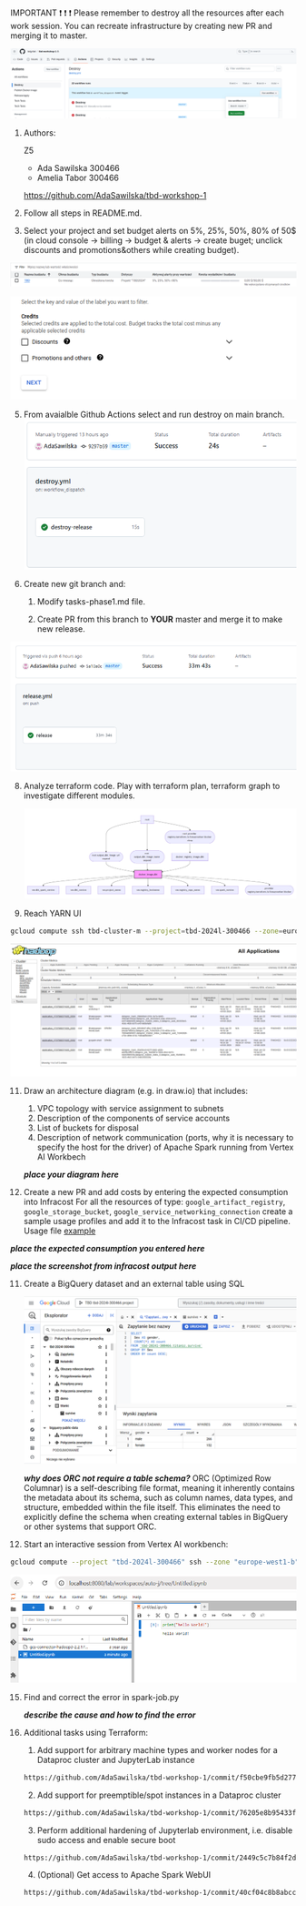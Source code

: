 IMPORTANT ❗ ❗ ❗ Please remember to destroy all the resources after each work session. You can recreate infrastructure by creating new PR and merging it to master.
  
![img.png](doc/figures/destroy.png)

1. Authors:

   Z5
   * Ada Sawilska 300466
   * Amelia Tabor 300466

   https://github.com/AdaSawilska/tbd-workshop-1
   
3. Follow all steps in README.md.

4. Select your project and set budget alerts on 5%, 25%, 50%, 80% of 50$ (in cloud console -> billing -> budget & alerts -> create buget; unclick discounts and promotions&others while creating budget).

 ![img.png](figures/discounts.png)

  ![img.png](doc/figures/discounts.png)

5. From avaialble Github Actions select and run destroy on main branch.
  ![img.png](figures/destroy.png)
   
   
7. Create new git branch and:
    1. Modify tasks-phase1.md file.
    
    2. Create PR from this branch to **YOUR** master and merge it to make new release. 
    
  ![img.png](figures/release_github_action.png)

8. Analyze terraform code. Play with terraform plan, terraform graph to investigate different modules.

    ![img.png](figures/terraform.png)

   
   
10. Reach YARN UI
   ```bash
   gcloud compute ssh tbd-cluster-m --project=tbd-2024l-300466 --zone=europe-west1-d --tunnel-through-iap -- -L 8088:localhost:8088
   ```
   ![img.png](figures/hadoop.png)
   
11. Draw an architecture diagram (e.g. in draw.io) that includes:
    1. VPC topology with service assignment to subnets
    2. Description of the components of service accounts
    3. List of buckets for disposal
    4. Description of network communication (ports, why it is necessary to specify the host for the driver) of Apache Spark running from Vertex AI Workbech
  
    ***place your diagram here***

12. Create a new PR and add costs by entering the expected consumption into Infracost
For all the resources of type: `google_artifact_registry`, `google_storage_bucket`, `google_service_networking_connection`
create a sample usage profiles and add it to the Infracost task in CI/CD pipeline. Usage file [example](https://github.com/infracost/infracost/blob/master/infracost-usage-example.yml) 

   ***place the expected consumption you entered here***

   ***place the screenshot from infracost output here***

11. Create a BigQuery dataset and an external table using SQL
    
    ![img.png](figures/bigquery.png)
   
    ***why does ORC not require a table schema?***
    ORC (Optimized Row Columnar) is a self-describing file format, meaning it inherently contains the metadata about its schema, such as column names, data types, and structure, embedded within the file itself. This eliminates the need to explicitly define the schema when creating external tables in BigQuery or other systems that support ORC.

  
13. Start an interactive session from Vertex AI workbench:
  ```bash
  gcloud compute --project "tbd-2024l-300466" ssh --zone "europe-west1-b" "tbd-2024l-300466-notebook" -- -L 8080:localhost:8080
  ```


  ![img.png](figures/notebook.png)
   
15. Find and correct the error in spark-job.py

    ***describe the cause and how to find the error***

16. Additional tasks using Terraform:

    1. Add support for arbitrary machine types and worker nodes for a Dataproc cluster and JupyterLab instance

    ```bash
    https://github.com/AdaSawilska/tbd-workshop-1/commit/f50cbe9fb5d277e0c47892256a638dd89f5078f3
    ```
    
    2. Add support for preemptible/spot instances in a Dataproc cluster

    ```bash
    https://github.com/AdaSawilska/tbd-workshop-1/commit/76205e8b95433f9876cc2577c25c3e2234aa072d
    ```
    
    3. Perform additional hardening of Jupyterlab environment, i.e. disable sudo access and enable secure boot

    ```bash
    https://github.com/AdaSawilska/tbd-workshop-1/commit/2449c5c7b84f2ddc88512fecadea8c447cc25956
    ```

    4. (Optional) Get access to Apache Spark WebUI

    ```bash
    https://github.com/AdaSawilska/tbd-workshop-1/commit/40cf04c8b8abcccafc1fee1fb425ad0b646c78e3
    ```
